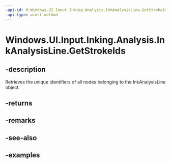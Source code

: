 ```yaml
---
-api-id: M:Windows.UI.Input.Inking.Analysis.InkAnalysisLine.GetStrokeIds
-api-type: winrt method
---
```


<!-- Method syntax.
public IVectorView<uint> InkAnalysisLine.GetStrokeIds()
-->

# Windows.UI.Input.Inking.Analysis.InkAnalysisLine.GetStrokeIds


## -description

Retrieves the unique identifiers of all nodes belonging to the InkAnalysisLine object.

## -returns

## -remarks

## -see-also

## -examples

